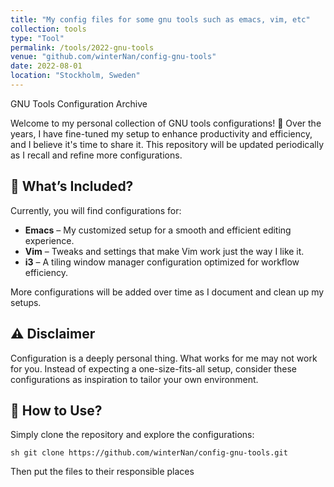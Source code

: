 ```yaml
---
title: "My config files for some gnu tools such as emacs, vim, etc"
collection: tools
type: "Tool"
permalink: /tools/2022-gnu-tools
venue: "github.com/winterNan/config-gnu-tools"
date: 2022-08-01
location: "Stockholm, Sweden"
---
```


GNU Tools Configuration Archive

Welcome to my personal collection of GNU tools configurations! 🎉 Over the years, I have fine-tuned my setup to enhance productivity and efficiency, and I believe it's time to share it. This repository will be updated periodically as I recall and refine more configurations.

## 🔧 What’s Included?
Currently, you will find configurations for:
- **Emacs** – My customized setup for a smooth and efficient editing experience.
- **Vim** – Tweaks and settings that make Vim work just the way I like it.
- **i3** – A tiling window manager configuration optimized for workflow efficiency.

More configurations will be added over time as I document and clean up my setups.

## ⚠️ Disclaimer
Configuration is a deeply personal thing. What works for me may not work for you. Instead of expecting a one-size-fits-all setup, consider these configurations as inspiration to tailor your own environment.

## 📌 How to Use?
Simply clone the repository and explore the configurations:

`sh
git clone https://github.com/winterNan/config-gnu-tools.git
`

Then put the files to their responsible places
